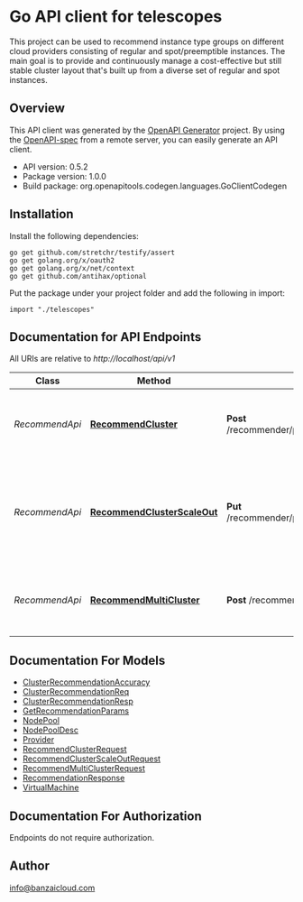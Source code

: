 # Go API client for telescopes

This project can be used to recommend instance type groups on different cloud providers consisting of regular and spot/preemptible instances.
The main goal is to provide and continuously manage a cost-effective but still stable cluster layout that's built up from a diverse set of regular and spot instances.

## Overview
This API client was generated by the [OpenAPI Generator](https://openapi-generator.tech) project.  By using the [OpenAPI-spec](https://www.openapis.org/) from a remote server, you can easily generate an API client.

- API version: 0.5.2
- Package version: 1.0.0
- Build package: org.openapitools.codegen.languages.GoClientCodegen

## Installation

Install the following dependencies:

```shell
go get github.com/stretchr/testify/assert
go get golang.org/x/oauth2
go get golang.org/x/net/context
go get github.com/antihax/optional
```

Put the package under your project folder and add the following in import:

```golang
import "./telescopes"
```

## Documentation for API Endpoints

All URIs are relative to *http://localhost/api/v1*

Class | Method | HTTP request | Description
------------ | ------------- | ------------- | -------------
*RecommendApi* | [**RecommendCluster**](docs/RecommendApi.md#recommendcluster) | **Post** /recommender/provider/{provider}/service/{service}/region/{region}/cluster | Provides a recommended set of node pools on a given provider in a specific region.
*RecommendApi* | [**RecommendClusterScaleOut**](docs/RecommendApi.md#recommendclusterscaleout) | **Put** /recommender/provider/{provider}/service/{service}/region/{region}/cluster | Provides a recommendation for a scale-out, based on a current cluster layout on a given provider in a specific region.
*RecommendApi* | [**RecommendMultiCluster**](docs/RecommendApi.md#recommendmulticluster) | **Post** /recommender/multicloud | Provides a recommended set of node pools on a given provider in a specific region.


## Documentation For Models

 - [ClusterRecommendationAccuracy](docs/ClusterRecommendationAccuracy.md)
 - [ClusterRecommendationReq](docs/ClusterRecommendationReq.md)
 - [ClusterRecommendationResp](docs/ClusterRecommendationResp.md)
 - [GetRecommendationParams](docs/GetRecommendationParams.md)
 - [NodePool](docs/NodePool.md)
 - [NodePoolDesc](docs/NodePoolDesc.md)
 - [Provider](docs/Provider.md)
 - [RecommendClusterRequest](docs/RecommendClusterRequest.md)
 - [RecommendClusterScaleOutRequest](docs/RecommendClusterScaleOutRequest.md)
 - [RecommendMultiClusterRequest](docs/RecommendMultiClusterRequest.md)
 - [RecommendationResponse](docs/RecommendationResponse.md)
 - [VirtualMachine](docs/VirtualMachine.md)


## Documentation For Authorization

 Endpoints do not require authorization.



## Author

info@banzaicloud.com

